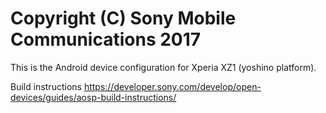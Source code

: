 Copyright (C) Sony Mobile Communications 2017
=============================================

This is the Android device configuration for Xperia XZ1 (yoshino platform).

Build instructions
https://developer.sony.com/develop/open-devices/guides/aosp-build-instructions/
